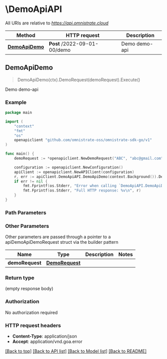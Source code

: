 # \DemoApiAPI

All URIs are relative to *https://api.omnistrate.cloud*

Method | HTTP request | Description
------------- | ------------- | -------------
[**DemoApiDemo**](DemoApiAPI.md#DemoApiDemo) | **Post** /2022-09-01-00/demo | Demo demo-api



## DemoApiDemo

> DemoApiDemo(ctx).DemoRequest(demoRequest).Execute()

Demo demo-api

### Example

```go
package main

import (
	"context"
	"fmt"
	"os"
	openapiclient "github.com/omnistrate-oss/omnistrate-sdk-go/v1"
)

func main() {
	demoRequest := *openapiclient.NewDemoRequest("ABC", "abc@gmail.com", "John Doe") // DemoRequest | 

	configuration := openapiclient.NewConfiguration()
	apiClient := openapiclient.NewAPIClient(configuration)
	r, err := apiClient.DemoApiAPI.DemoApiDemo(context.Background()).DemoRequest(demoRequest).Execute()
	if err != nil {
		fmt.Fprintf(os.Stderr, "Error when calling `DemoApiAPI.DemoApiDemo``: %v\n", err)
		fmt.Fprintf(os.Stderr, "Full HTTP response: %v\n", r)
	}
}
```

### Path Parameters



### Other Parameters

Other parameters are passed through a pointer to a apiDemoApiDemoRequest struct via the builder pattern


Name | Type | Description  | Notes
------------- | ------------- | ------------- | -------------
 **demoRequest** | [**DemoRequest**](DemoRequest.md) |  | 

### Return type

 (empty response body)

### Authorization

No authorization required

### HTTP request headers

- **Content-Type**: application/json
- **Accept**: application/vnd.goa.error

[[Back to top]](#) [[Back to API list]](../README.md#documentation-for-api-endpoints)
[[Back to Model list]](../README.md#documentation-for-models)
[[Back to README]](../README.md)

